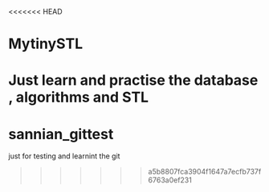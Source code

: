 <<<<<<< HEAD
# MytinySTL
Just learn and practise the database , algorithms and STL
=======
# sannian_gittest
just for testing and learnint the git
>>>>>>> a5b8807fca3904f1647a7ecfb737f6763a0ef231
